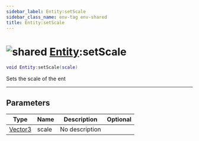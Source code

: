 ```yaml
---
sidebar_label: Entity:setScale
sidebar_class_name: env-tag env-shared
title: Entity:setScale
---
```


# <img src='/img/wiki/shared.png' alt='shared' classname='env-tag' /> [Entity](../entity/README.md):setScale

```lua
void Entity:setScale(scale)
```

Sets the scale of the ent<br/>

-----------------
## Parameters

| Type   | Name | Description | Optional |
| ------ | ---- | ----------- | -------: |
| [Vector3](../vector3/README.md) | scale | No description |   |

